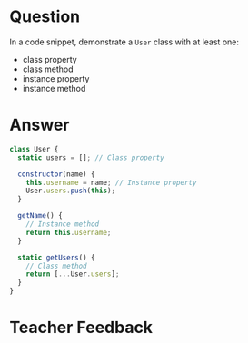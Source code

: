 # Question

In a code snippet, demonstrate a `User` class with at least one:

- class property
- class method
- instance property
- instance method

# Answer

```js
class User {
  static users = []; // Class property

  constructor(name) {
    this.username = name; // Instance property
    User.users.push(this);
  }

  getName() {
    // Instance method
    return this.username;
  }

  static getUsers() {
    // Class method
    return [...User.users];
  }
}
```

# Teacher Feedback
